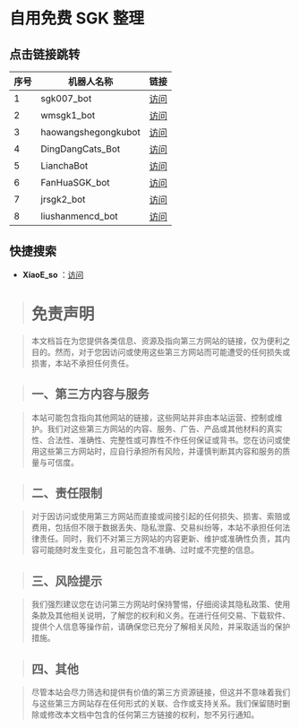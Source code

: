 # 自用免费 SGK 整理

## 点击链接跳转

| 序号 | 机器人名称 | 链接 |
| --- | --- | --- |
| 1 | sgk007_bot | [访问](https://t.me/sgk007_bot?start=NjcyMzEzOTE4Nw) |
| 2 | wmsgk1_bot | [访问](https://t.me/wmsgk1_bot?start=6723139187) |
| 3 | haowangshegongkubot | [访问](https://t.me/haowangshegongkubot?start=9XYMUX3JJBC7D533EA8DW) |
| 4 | DingDangCats_Bot | [访问](https://t.me/DingDangCats_Bot?start=759098de6ff66395) |
| 5 | LianchaBot | [访问](https://t.me/LianchaBot?start=b98b60f92414) |
| 6 | FanHuaSGK_bot | [访问](https://t.me/FanHuaSGK_bot?start=FanHua_HKPXDCTH) |
| 7 | jrsgk2_bot | [访问](https://t.me/jrsgk2_bot?start=NjcyMzEzOTE4Nw==) |
| 8 | liushanmencd_bot | [访问](https://t.me/liushanmencd_bot?start=NjcyMzEzOTE4Nw==) |

## 快捷搜索

- **XiaoE_so** ：[访问](https://t.me/XiaoE_so)

> # 免责声明

> 本文档旨在为您提供各类信息、资源及指向第三方网站的链接，仅为便利之目的。然而，对于您因访问或使用这些第三方网站而可能遭受的任何损失或损害，本站不承担任何责任。

> ## 一、第三方内容与服务

> 本站可能包含指向其他网站的链接，这些网站并非由本站运营、控制或维护。我们对这些第三方网站的内容、服务、广告、产品或其他材料的真实性、合法性、准确性、完整性或可靠性不作任何保证或背书。您在访问或使用这些第三方网站时，应自行承担所有风险，并谨慎判断其内容和服务的质量与可信度。

> ## 二、责任限制

> 对于因访问或使用第三方网站而直接或间接引起的任何损失、损害、索赔或费用，包括但不限于数据丢失、隐私泄露、交易纠纷等，本站不承担任何法律责任。同时，我们不对第三方网站的内容更新、维护或准确性负责，其内容可能随时发生变化，且可能包含不准确、过时或不完整的信息。

> ## 三、风险提示

> 我们强烈建议您在访问第三方网站时保持警惕，仔细阅读其隐私政策、使用条款及其他相关说明，了解您的权利和义务。在进行任何交易、下载软件、提供个人信息等操作前，请确保您已充分了解相关风险，并采取适当的保护措施。

> ## 四、其他

> 尽管本站会尽力筛选和提供有价值的第三方资源链接，但这并不意味着我们与这些第三方网站存在任何形式的关联、合作或支持关系。我们保留随时删除或修改本文档中包含的任何第三方链接的权利，恕不另行通知。
